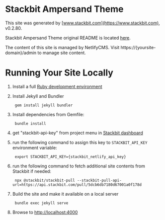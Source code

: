 # Stackbit Ampersand Theme

This site was generated by [www.stackbit.com](https://www.stackbit.com), v0.2.80.

Stackbit Ampersand Theme original README is located [here](./README.theme.md).

The content of this site is managed by NetlifyCMS. Visit https://{yoursite-domain}/admin to manage site content.

# Running Your Site Locally

1. Install a full [Ruby development environment](https://jekyllrb.com/docs/installation/)

1. Install Jekyll and Bundler

        gem install jekyll bundler

1. Install dependencies from Gemfile:

        bundle install

1. get "stackbit-api-key" from project menu in [Stackbit dashboard](https://app.stackbit.com/dashboard)

1. run the following command to assign this key to `STACKBIT_API_KEY` environment variable:

        export STACKBIT_API_KEY={stackbit_netlify_api_key}

1. run the following command to fetch additional site contents from Stackbit if needed:

        npx @stackbit/stackbit-pull --stackbit-pull-api-url=https://api.stackbit.com/pull/5dcb6db7180d67001a0f178d

1. Build the site and make it available on a local server

        bundle exec jekyll serve

1. Browse to [http://localhost:4000](http://localhost:4000)
